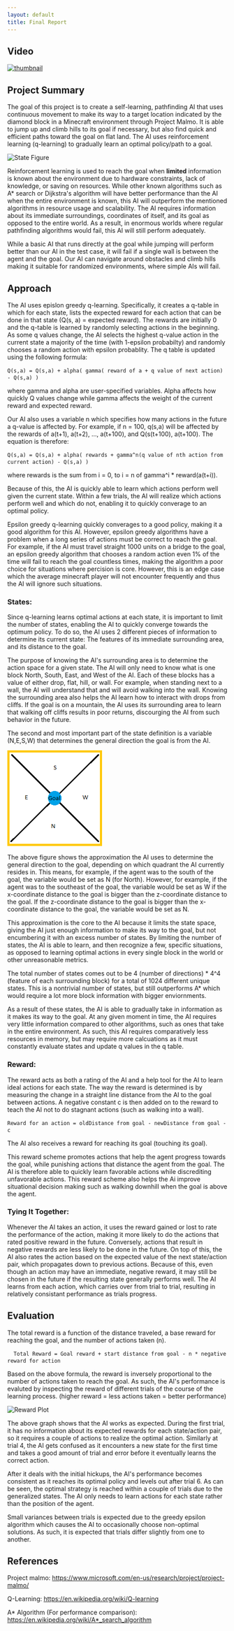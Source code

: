 ```yaml
---
layout: default
title: Final Report
---
```


## Video
[![thumbnail](https://img.youtube.com/vi/KuW1auH_IhM/0.jpg)](https://www.youtube.com/watch?v=KuW1auH_IhM)


## Project Summary
  The goal of this project is to create a self-learning, pathfinding AI that uses continuous movement to make its way to a target location indicated by the diamond block in a Minecraft environment through Project Malmo. It is able to jump up and climb hills to its goal if necessary, but also find quick and efficient paths toward the goal on flat land. The AI uses reinforcement learning (q-learning) to gradually learn an optimal policy/path to a goal.
  
  ![State Figure](https://raw.githubusercontent.com/ctypewriter/Poro-Pathfinder/master/docs/Goalpic.PNG)
  
  Reinforcement learning is used to reach the goal when **limited** information is known about the environment due to hardware constraints, lack of knowledge, or saving on resources. While other known algorithms such as A* search or Dijkstra's algorithm will have better performance than the AI when the entire environment is known, this AI will outperform the mentioned algorithms in resource usage and scalability. The AI requires information about its immediate surroundings, coordinates of itself, and its goal as opposed to the entire world. As a result, in enormous worlds where regular pathfinding algorithms would fail, this AI will still perform adequately.
  
  While a basic AI that runs directly at the goal while jumping will perform better than our AI in the test case, it will fail if a single wall is between the agent and the goal. Our AI can navigate around obstacles and climb hills making it suitable for randomized environments, where simple AIs will fail.


## Approach
  The AI uses epislon greedy q-learning. Specifically, it creates a q-table in which for each state, lists the expected reward for each action that can be done in that state (Q(s, a) = expected reward). The rewards are initially 0 and the q-table is learned by randomly selecting actions in the beginning. As some q values change, the AI selects the highest q-value action in the current state a majority of the time (with 1-epsilon probabilty) and randomly chooses a random action with epsilon probablity. The q table is updated using the following formula:
  
    Q(s,a) = Q(s,a) + alpha( gamma( reward of a + q value of next action) - Q(s,a) )
  
  where gamma and alpha are user-specified variables. Alpha affects how quickly Q values change while gamma affects the weight of the current reward and expected reward.
  
  Our AI also uses a variable n which specifies how many actions in the future a q-value is affected by. For example, if n = 100, q(s,a) will be affected by the rewards of a(t+1), a(t+2), ..., a(t+100), and Q(s(t+100), a(t+100). The equation is therefore:
  
    Q(s,a) = Q(s,a) + alpha( rewards + gamma^n(q value of nth action from current action) - Q(s,a) )
  
  where rewards is the sum from i = 0, to i = n of gamma^i * reward(a(t+i)).
  
  Because of this, the AI is quickly able to learn which actions perform well given the current state. Within a few trials, the AI will realize which actions perform well and which do not, enabling it to quickly converage to an optimal policy.
  
  Epsilon greedy q-learning quickly converages to a good policy, making it a good algorithm for this AI. However, epsilon greedy algorithms have a problem when a long series of actions must be correct to reach the goal. For example, if the AI must travel straight 1000 units on a bridge to the goal, an epsilon greedy algorithm that chooses a random action even 1% of the time will fail to reach the goal countless times, making the algorithm a poor choice for situations where percision is core. However, this is an edge case which the average minecraft player will not encounter frequently and thus the AI will ignore such situations.
  
### States:

  Since q-learning learns optimal actions at each state, it is important to limit the number of states, enabling the AI to quickly converge towards the optimum policy. To do so, the AI uses 2 different pieces of information to determine its current state: The features of its immediate surrounding area, and its distance to the goal.

  The purpose of knowing the AI's surrounding area is to determine the action space for a given state. The AI will only need to know what is one block North, South, East, and West of the AI.  Each of these blocks has a value of either drop, flat, hill, or wall. For example, when standing next to a wall, the AI will understand that and will avoid walking into the wall.  Knowing the surrounding area also helps the AI learn how to interact with drops from cliffs. If the goal is on a mountain, the AI uses its surrounding area to learn that walking off cliffs results in poor returns, discourging the AI from such behavior in the future.
  
  The second and most important part of the state definition is a variable (N,E,S,W) that determines the general direction the goal is from the AI.
  
![State Figure](https://raw.githubusercontent.com/ctypewriter/Malmo-AI/master/docs/StateDemo.PNG)

  The above figure shows the approximation the AI uses to determine the general direction to the goal, depending on which quadrant the AI currently resides in. This means, for example, if the agent was to the south of the goal, the variable would be set as N (for North).  However, for example, if the agent was to the southeast of the goal, the variable would be set as W if the x-coordinate distance to the goal is bigger than the z-coordinate distance to the goal.  If the z-coordinate distance to the goal is bigger than the x-coordinate distance to the goal, the variable would be set as N.  

  This approximation is the core to the AI because it limits the state space, giving the AI just enough information to make its way to the goal, but not encumbering it with an excess number of states. By limiting the number of states, the AI is able to learn, and then recognize a few, specific situations, as opposed to learning optimal actions in every single block in the world or other unreasonable metrics.
  
  The total number of states comes out to be 4 (number of directions) * 4^4 (feature of each surrounding block) for a total of 1024 different unique states. This is a nontrivial number of states, but still outperforms A* which would require a lot more block information with bigger enviornments.

  As a result of these states, the AI is able to gradually take in information as it makes its way to the goal. At any given moment in time, the AI requires very little information compared to other algorithms, such as ones that take in the entire environment.  As such, this AI requires comparatively less resources in memory, but may require more calcuations as it must constantly evaluate states and update q values in the q table.
  
### Reward:

  The reward acts as both a rating of the AI and a help tool for the AI to learn ideal actions for each state. The way the reward is determined is by measuring the change in a straight line distance from the AI to the goal between actions. A negative constant c is then added on to the reward to teach the AI not to do stagnant actions (such as walking into a wall).

    Reward for an action = oldDistance from goal - newDistance from goal - c

  The AI also receives a reward for reaching its goal (touching its goal).

This reward scheme promotes actions that help the agent progress towards the goal, while punishing actions that distance the agent from the goal. The AI is therefore able to quickly learn favorable actions while discrediting unfavorable actions. This reward scheme also helps the Ai improve situational decision making such as walking downhill when the goal is above the agent.

### Tying It Together:

  Whenever the AI takes an action, it uses the reward gained or lost to rate the performance of the action, making it more likely to do the actions that rated positive reward in the future. Conversely, actions that result in negative rewards are less likely to be done in the future. On top of this, the AI also rates the action based on the expected value of the next state/action pair, which propagates down to previous actions. Because of this, even though an action may have an immediate, negative reward, it may still be chosen in the future if the resulting state generally performs well. The AI learns from each action, which carries over from trial to trial, resulting in relatively consistant performance as trials progress.
  
## Evaluation

  The total reward is a function of the distance traveled, a base reward for reaching the goal, and the number of actions taken (n). 
  
      Total Reward = Goal reward + start distance from goal - n * negative reward for action

  Based on the above formula, the reward is inversely proportional to the number of actions taken to reach the goal. As such, the AI's performance is evaluted by inspecting the reward of different trials of the course of the learning process. (higher reward = less actions taken = better performance)

![Reward Plot](https://raw.githubusercontent.com/ctypewriter/Poro-Pathfinder/master/docs/RewardvsTrialHills.PNG)

  The above graph shows that the AI works as expected. During the first trial, it has no information about its expected rewards for each state/action pair, so it requires a couple of actions to realize the optimal action. Similarly at trial 4, the AI gets confused as it encounters a new state for the first time and takes a good amount of trial and error before it eventually learns the correct action. 
  
  After it deals with the initial hickups, the AI's performance becomes consistent as it reaches its optimal policy and levels out after trial 6. As can be seen, the optimal strategy is reached within a couple of trials due to the generalized states. The AI only needs to learn actions for each state rather than the position of the agent. 
  
  Small variances between trials is expected due to the greedy epsilon algorithm which causes the AI to occasionally choose non-optimal solutions. As such, it is expected that trials differ slightly from one to another.
  
## References
  
  Project malmo: https://www.microsoft.com/en-us/research/project/project-malmo/
  
  Q-Learning: https://en.wikipedia.org/wiki/Q-learning
  
  A* Algorithm (For performance comparison): https://en.wikipedia.org/wiki/A*_search_algorithm
